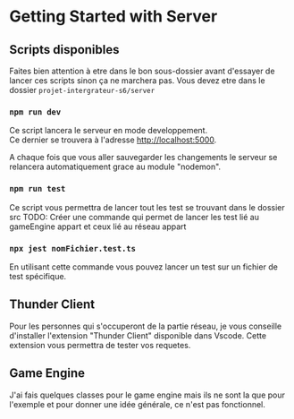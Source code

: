 
# Getting Started with Server

## Scripts disponibles

Faites bien attention à etre dans le bon sous-dossier avant d'essayer de lancer ces scripts sinon ça ne marchera pas.
Vous devez etre dans le dossier `projet-intergrateur-s6/server`

### `npm run dev`

Ce script lancera le serveur en mode developpement.\
Ce dernier se trouvera à l'adresse [http://localhost:5000](http://localhost:5000).

A chaque fois que vous aller sauvegarder les changements le serveur se relancera automatiquement grace au module "nodemon".

### `npm run test`
Ce script vous permettra de lancer tout les test se trouvant dans le dossier src
TODO: Créer une commande qui permet de lancer les test lié au gameEngine appart et ceux lié au réseau appart

### `npx jest nomFichier.test.ts`
En utilisant cette commande vous pouvez lancer un test sur un fichier de test spécifique.

## Thunder Client
Pour les personnes qui s'occuperont de la partie réseau, je vous conseille d'installer l'extension "Thunder Client" disponible dans Vscode.
Cette extension vous permettra de tester vos requetes. 

## Game Engine
J'ai fais quelques classes pour le game engine mais ils ne sont la que pour l'exemple et pour donner une idée générale, ce n'est pas fonctionnel.
